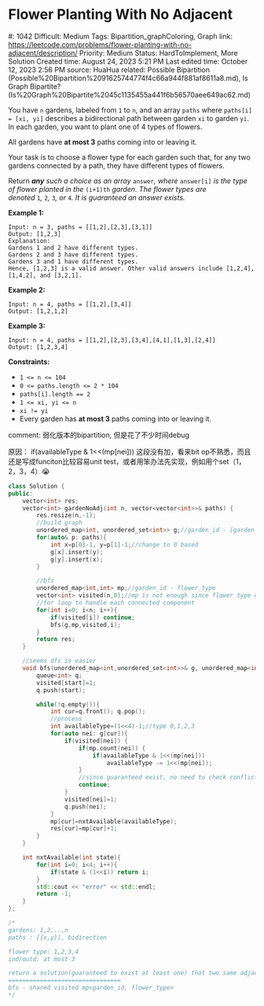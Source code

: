 # Flower Planting With No Adjacent

#: 1042
Difficult: Medium
Tags: Bipartition_graphColoring, Graph
link: https://leetcode.com/problems/flower-planting-with-no-adjacent/description/
Priority: Medium
Status: HardToImplement, More Solution
Created time: August 24, 2023 5:21 PM
Last edited time: October 12, 2023 2:56 PM
source: HuaHua
related: Possible Bipartition (Possible%20Bipartition%2091625744774f4c66a944f881af8611a8.md), Is Graph Bipartite? (Is%20Graph%20Bipartite%2045c1135455a441f6b56570aee649ac62.md)

You have `n` gardens, labeled from `1` to `n`, and an array `paths` where `paths[i] = [xi, yi]` describes a bidirectional path between garden `xi` to garden `yi`. In each garden, you want to plant one of 4 types of flowers.

All gardens have **at most 3** paths coming into or leaving it.

Your task is to choose a flower type for each garden such that, for any two gardens connected by a path, they have different types of flowers.

Return ***any** such a choice as an array* `answer`*, where* `answer[i]` *is the type of flower planted in the* `(i+1)th` *garden. The flower types are denoted* `1`*,* `2`*,* `3`*, or* `4`*. It is guaranteed an answer exists.*

**Example 1:**

```
Input: n = 3, paths = [[1,2],[2,3],[3,1]]
Output: [1,2,3]
Explanation:
Gardens 1 and 2 have different types.
Gardens 2 and 3 have different types.
Gardens 3 and 1 have different types.
Hence, [1,2,3] is a valid answer. Other valid answers include [1,2,4], [1,4,2], and [3,2,1].

```

**Example 2:**

```
Input: n = 4, paths = [[1,2],[3,4]]
Output: [1,2,1,2]

```

**Example 3:**

```
Input: n = 4, paths = [[1,2],[2,3],[3,4],[4,1],[1,3],[2,4]]
Output: [1,2,3,4]

```

**Constraints:**

- `1 <= n <= 104`
- `0 <= paths.length <= 2 * 104`
- `paths[i].length == 2`
- `1 <= xi, yi <= n`
- `xi != yi`
- Every garden has **at most 3** paths coming into or leaving it.

comment: 弱化版本的bipartition, 但是花了不少时间debug

原因： if(availableType & 1<<(mp[nei])) 这段没有加，看来bit op不熟悉，而且还是写成funciton比较容易unit test，或者用笨办法先实现，例如用个set（1，2，3，4）😭

```cpp
class Solution {
public:
    vector<int> res;
    vector<int> gardenNoAdj(int n, vector<vector<int>>& paths) {
        res.resize(n,-1);
        //build graph
        unordered_map<int, unordered_set<int>> g;//garden_id - [garden_id]
        for(auto& p: paths){
            int x=p[0]-1, y=p[1]-1;//change to 0 based
            g[x].insert(y);
            g[y].insert(x);
        }

        //bfs
        unordered_map<int,int> mp;//garden_id - flower_type
        vector<int> visited(n,0);//mp is not enough since flower type decided when popped from queue during processing, but not when insert into q
        //for loop to handle each connected component
        for(int i=0; i<n; i++){
            if(visited[i]) continue;
            bfs(g,mp,visited,i);
        }
        return res;
    }

    //seems dfs is easier
    void bfs(unordered_map<int,unordered_set<int>>& g, unordered_map<int,int>& mp, vector<int>& visited, int start){
        queue<int> q;
        visited[start]=1;
        q.push(start);

        while(!q.empty()){
            int cur=q.front(); q.pop();
            //process
            int availableType=(1<<4)-1;//type 0,1,2,3
            for(auto nei: g[cur]){
                if(visited[nei]) {
                    if(mp.count(nei)) {
                        if(availableType & 1<<(mp[nei]))
                            availableType -= 1<<(mp[nei]);
                    }
                    //since guaranteed exist, no need to check conflict
                    continue;
                }
                visited[nei]=1;
                q.push(nei);
            }
            mp[cur]=nxtAvailable(availableType);
            res[cur]=mp[cur]+1;
        }
    }

    int nxtAvailable(int state){
        for(int i=0; i<4; i++){
            if(state & (1<<i)) return i;
        }
        std::cout << "error" << std::endl;
        return -1;
    }
};

/*
gardens: 1,2,..,n
paths : [{x,y}], bidirection

flower type: 1,2,3,4
ind/outd: at most 3

return a solution(guaranteed to exist at least one) that two same adjacent flowers
================================
bfs - shared visited mp<garden_id, flower_type>
*/
```